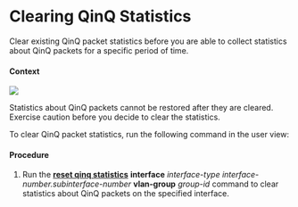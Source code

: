 Clearing QinQ Statistics
========================

Clear existing QinQ packet statistics before you are able to collect statistics about QinQ packets for a specific period of time.

#### Context

![](../../../../public_sys-resources/notice_3.0-en-us.png) 

Statistics about QinQ packets cannot be restored after they are cleared. Exercise caution before you decide to clear the statistics.

To clear QinQ packet statistics, run the following command in the user view:


#### Procedure

1. Run the [**reset qinq statistics**](cmdqueryname=reset+qinq+statistics) **interface** *interface-type interface-number.subinterface-number* **vlan-group** *group-id* command to clear statistics about QinQ packets on the specified interface.